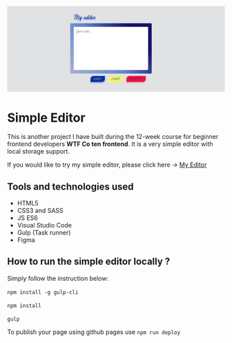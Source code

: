 
![Simple editor's screenshot](github/gh-image.png)

# Simple Editor
This is another project I have built during the 12-week course for beginner frontend developers **WTF Co ten frontend**. 
It is a very simple editor with local storage support.  

If you would like to try my simple editor, please click here -> [My Editor](https://atanvarde.github.io/Simple-editor/)

## Tools and technologies used
- HTML5
- CSS3 and SASS
- JS ES6
- Visual Studio Code
- Gulp (Task runner)
- Figma 

## How to run the simple editor locally ?

Simply follow the instruction below:

`npm install -g gulp-cli`

`npm install`

`gulp`

To publish your page using github pages use `npm run deploy`
